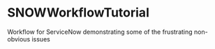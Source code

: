 # SNOWWorkflowTutorial
Workflow for ServiceNow demonstrating some of the frustrating non-obvious issues
